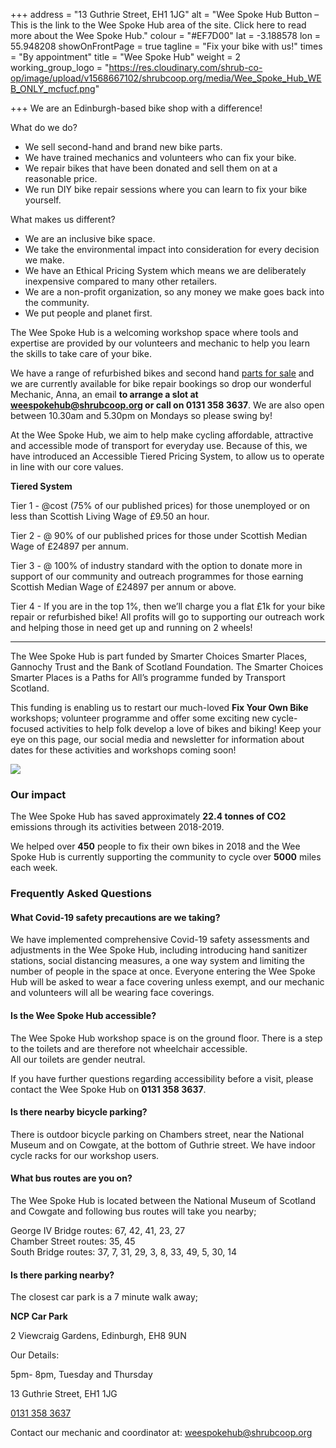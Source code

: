 +++
address = "13 Guthrie Street, EH1 1JG"
alt = "Wee Spoke Hub Button – This is the link to the Wee Spoke Hub area of the site. Click here to read more about the Wee Spoke Hub."
colour = "#EF7D00"
lat = -3.188578
lon = 55.948208
showOnFrontPage = true
tagline = "Fix your bike with us!"
times = "By appointment"
title = "Wee Spoke Hub"
weight = 2
working_group_logo = "https://res.cloudinary.com/shrub-co-op/image/upload/v1568667102/shrubcoop.org/media/Wee_Spoke_Hub_WEB_ONLY_mcfucf.png"

+++
We are an Edinburgh-based bike shop with a difference!

What do we do?

* We sell second-hand and brand new bike parts.
* We have trained mechanics and volunteers who can fix your bike.
* We repair bikes that have been donated and sell them on at a reasonable price.
* We run DIY bike repair sessions where you can learn to fix your bike yourself.

What makes us different?

* We are an inclusive bike space.
* We take the environmental impact into consideration for every decision we make.
* We have an Ethical Pricing System which means we are deliberately inexpensive compared to many other retailers.
* We are a non-profit organization, so any money we make goes back into the community.
* We put people and planet first.

The Wee Spoke Hub is a welcoming workshop space where tools and expertise are provided by our volunteers and mechanic to help you learn the skills to take care of your bike.

We have a range of refurbished bikes and second hand [parts for sale](https://www.shrubcoop.org/wee-spoke-hub-price-list/) and we are currently available for bike repair bookings so drop our wonderful Mechanic, Anna, an email **to arrange a slot at weespokehub@shrubcoop.org or call on 0131 358 3637**. We are also open between 10.30am and 5.30pm on Mondays so please swing by!

At the Wee Spoke Hub, we aim to help make cycling affordable, attractive and accessible mode of transport for everyday use. Because of this, we have introduced an Accessible Tiered Pricing System, to allow us to operate in line with our core values.

**Tiered System**

Tier 1 - @cost (75% of our published prices) for those unemployed or on less than Scottish Living Wage of £9.50 an hour.

Tier 2 - @ 90% of our published prices for those under Scottish Median Wage of £24897 per annum.

Tier 3 - @ 100% of industry standard with the option to donate more in support of our community and outreach programmes for those earning Scottish Median Wage of £24897 per annum or above.

Tier 4 - If you are in the top 1%, then we’ll charge you a flat £1k for your bike repair or refurbished bike! All profits will go to supporting our outreach work and helping those in need get up and running on 2 wheels!

***

The Wee Spoke Hub is part funded by Smarter Choices Smarter Places, Gannochy Trust and the Bank of Scotland Foundation. The Smarter Choices Smarter Places is a Paths for All’s programme funded by Transport Scotland.

This funding is enabling us to restart our much-loved **Fix Your Own Bike** workshops; volunteer programme and offer some exciting new cycle-focused activities to help folk develop a love of bikes and biking! Keep your eye on this page, our social media and newsletter for information about dates for these activities and workshops coming soon!

![](https://res.cloudinary.com/shrub-co-op/image/upload/v1568759594/shrubcoop.org/media/Untitled_design_biphum.png)

### **Our impact**

The Wee Spoke Hub has saved approximately **22.4 tonnes of CO2** emissions through its activities between 2018-2019.

We helped over **450** people to fix their own bikes in 2018 and the Wee Spoke Hub is currently supporting the community to cycle over **5000** miles each week.

### Frequently Asked Questions

#### What Covid-19 safety precautions are we taking?

We have implemented comprehensive Covid-19 safety assessments and adjustments in the Wee Spoke Hub, including introducing hand sanitizer stations, social distancing measures, a one way system and limiting the number of people in the space at once. Everyone entering the Wee Spoke Hub will be asked to wear a face covering unless exempt, and our mechanic and volunteers will all be wearing face coverings.

#### Is the Wee Spoke Hub accessible?

The Wee Spoke Hub workshop space is on the ground floor. There is a step to the toilets and are therefore not wheelchair accessible.  
All our toilets are gender neutral.

If you have further questions regarding accessibility before a visit, please contact the Wee Spoke Hub on **0131 358 3637**.

#### Is there nearby bicycle parking?

There is outdoor bicycle parking on Chambers street, near the National Museum and on Cowgate, at the bottom of Guthrie street. We have indoor cycle racks for our workshop users.

#### What bus routes are you on?

The Wee Spoke Hub is located between the National Museum of Scotland and Cowgate and following bus routes will take you nearby;

George IV Bridge routes: 67, 42, 41, 23, 27  
Chamber Street routes: 35, 45  
South Bridge routes: 37, 7, 31, 29, 3, 8, 33, 49, 5, 30, 14

#### Is there parking nearby?

The closest car park is a 7 minute walk away;

**NCP Car Park**

2 Viewcraig Gardens, Edinburgh, EH8 9UN

Our Details:

5pm- 8pm, Tuesday and Thursday

13 Guthrie Street, EH1 1JG

[0131 358 3637](https://www.google.com/search?gs_ssp=eJzj4tVP1zc0TC_OzanKrig0YLRSNagwsbAwTzY3trQ0N082ME0xtTKoME9ONDQ2MTROSTKzNDRPNfDiLU9NVSguyM9OVcgoTQIAtBcUJQ&q=wee+spoke+hub&oq=wee+sp&aqs=chrome.1.69i57j46i175i199j0j46i175i199l2j0j69i60l2.4430j1j7&sourceid=chrome&ie=UTF-8#)

Contact our mechanic and coordinator at: weespokehub@shrubcoop.org